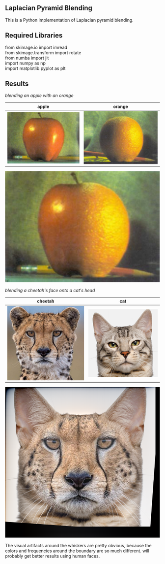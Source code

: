 ## Laplacian Pyramid Blending
This is a Python implementation of Laplacian pyramid blending.
## Required Libraries
from skimage.io import imread  
from skimage.transform import rotate  
from numba import jit  
import numpy as np  
import matplotlib.pyplot as plt
## Results
*blending an apple with an orange*  

apple             |  orange
:-------------------------:|:-------------------------:
![](https://github.com/Sam-gege/laplacian-pyramid-blending-from-scratch/blob/main/images/apple.png)  |  ![](https://github.com/Sam-gege/laplacian-pyramid-blending-from-scratch/blob/main/images/orange.png)  
<p align="center">
  <img src="https://github.com/Sam-gege/laplacian-pyramid-blending-from-scratch/blob/main/results/apple_orange.png">
</p>  

*blending a cheetah's face onto a cat's head*  

cheetah             |  cat
:-------------------------:|:-------------------------:
![](https://github.com/Sam-gege/laplacian-pyramid-blending-from-scratch/blob/main/images/face1.png)  |  ![](https://github.com/Sam-gege/laplacian-pyramid-blending-from-scratch/blob/main/images/face2.png)  
<p align="center">
  <img src="https://github.com/Sam-gege/laplacian-pyramid-blending-from-scratch/blob/main/results/cheetah_cat.png">
</p>
The visual artifacts around the whiskers are pretty obvious, because the colors and frequencies around the boundary are so much different. 
will probably get better results using human faces.
